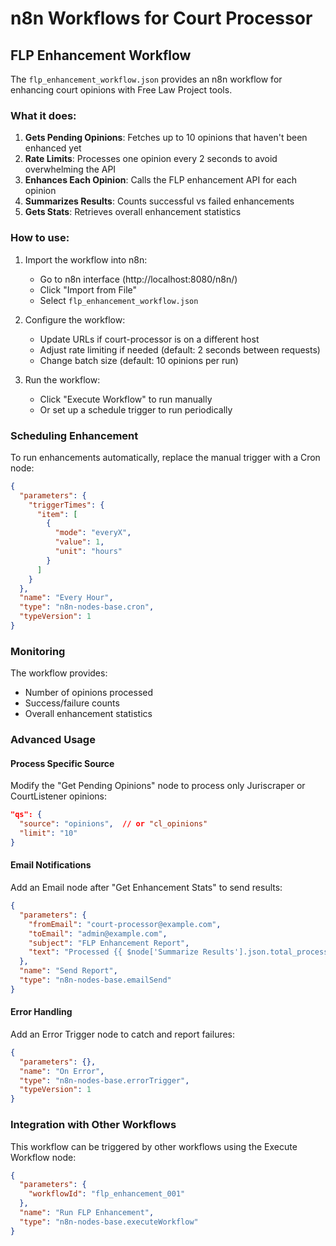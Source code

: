 # n8n Workflows for Court Processor

## FLP Enhancement Workflow

The `flp_enhancement_workflow.json` provides an n8n workflow for enhancing court opinions with Free Law Project tools.

### What it does:

1. **Gets Pending Opinions**: Fetches up to 10 opinions that haven't been enhanced yet
2. **Rate Limits**: Processes one opinion every 2 seconds to avoid overwhelming the API
3. **Enhances Each Opinion**: Calls the FLP enhancement API for each opinion
4. **Summarizes Results**: Counts successful vs failed enhancements
5. **Gets Stats**: Retrieves overall enhancement statistics

### How to use:

1. Import the workflow into n8n:
   - Go to n8n interface (http://localhost:8080/n8n/)
   - Click "Import from File"
   - Select `flp_enhancement_workflow.json`

2. Configure the workflow:
   - Update URLs if court-processor is on a different host
   - Adjust rate limiting if needed (default: 2 seconds between requests)
   - Change batch size (default: 10 opinions per run)

3. Run the workflow:
   - Click "Execute Workflow" to run manually
   - Or set up a schedule trigger to run periodically

### Scheduling Enhancement

To run enhancements automatically, replace the manual trigger with a Cron node:

```json
{
  "parameters": {
    "triggerTimes": {
      "item": [
        {
          "mode": "everyX",
          "value": 1,
          "unit": "hours"
        }
      ]
    }
  },
  "name": "Every Hour",
  "type": "n8n-nodes-base.cron",
  "typeVersion": 1
}
```

### Monitoring

The workflow provides:
- Number of opinions processed
- Success/failure counts
- Overall enhancement statistics

### Advanced Usage

#### Process Specific Source

Modify the "Get Pending Opinions" node to process only Juriscraper or CourtListener opinions:

```json
"qs": {
  "source": "opinions",  // or "cl_opinions" 
  "limit": "10"
}
```

#### Email Notifications

Add an Email node after "Get Enhancement Stats" to send results:

```json
{
  "parameters": {
    "fromEmail": "court-processor@example.com",
    "toEmail": "admin@example.com",
    "subject": "FLP Enhancement Report",
    "text": "Processed {{ $node['Summarize Results'].json.total_processed }} opinions.\n\nSuccessful: {{ $node['Summarize Results'].json.successful }}\n\nStats:\n{{ JSON.stringify($json, null, 2) }}"
  },
  "name": "Send Report",
  "type": "n8n-nodes-base.emailSend"
}
```

#### Error Handling

Add an Error Trigger node to catch and report failures:

```json
{
  "parameters": {},
  "name": "On Error",
  "type": "n8n-nodes-base.errorTrigger",
  "typeVersion": 1
}
```

### Integration with Other Workflows

This workflow can be triggered by other workflows using the Execute Workflow node:

```json
{
  "parameters": {
    "workflowId": "flp_enhancement_001"
  },
  "name": "Run FLP Enhancement",
  "type": "n8n-nodes-base.executeWorkflow"
}
```